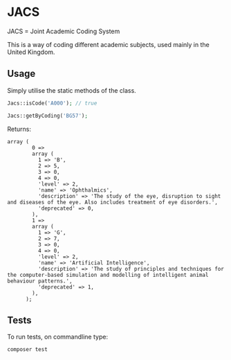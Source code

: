 # JACS

JACS = Joint Academic Coding System

This is a way of coding different academic subjects, used mainly in the United Kingdom.

## Usage

Simply utilise the static methods of the class.

```php
Jacs::isCode('A000'); // true
```

```php
Jacs::getByCoding('BG57');
```

Returns:
```
array (
        0 =>
        array (
          1 => 'B',
          2 => 5,
          3 => 0,
          4 => 0,
          'level' => 2,
          'name' => 'Ophthalmics',
          'description' => 'The study of the eye, disruption to sight and diseases of the eye. Also includes treatment of eye disorders.',
          'deprecated' => 0,
        ),
        1 =>
        array (
          1 => 'G',
          2 => 7,
          3 => 0,
          4 => 0,
          'level' => 2,
          'name' => 'Artificial Intelligence',
          'description' => 'The study of principles and techniques for the computer-based simulation and modelling of intelligent animal behaviour patterns.',
          'deprecated' => 1,
        ),
      );
```

## Tests

To run tests, on commandline type:

`composer test`
